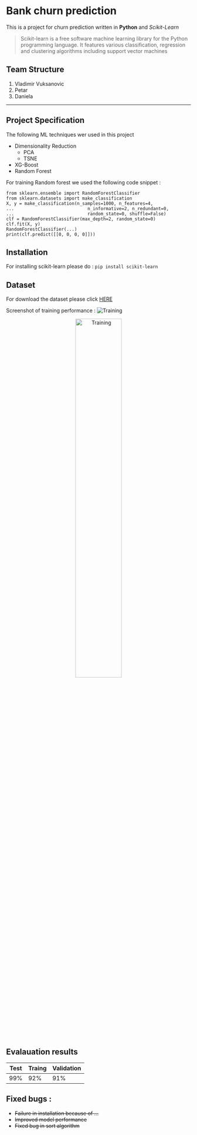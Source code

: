 # Bank churn prediction
This is a project for churn prediction written in **Python** and *Scikit-Learn* 

> Scikit-learn is a free software machine learning library for the Python programming language. It features various classification, regression and clustering algorithms including support vector machines
## Team Structure
1. Vladimir Vuksanovic
3. Petar 
4. Daniela
---

## Project Specification
The following ML techniques wer used in this project
- Dimensionality Reduction
  - PCA
  - TSNE
- XG-Boost
- Random Forest

For training Random forest we used the following code snippet :

```
from sklearn.ensemble import RandomForestClassifier
from sklearn.datasets import make_classification
X, y = make_classification(n_samples=1000, n_features=4,
...                            n_informative=2, n_redundant=0,
...                            random_state=0, shuffle=False)
clf = RandomForestClassifier(max_depth=2, random_state=0)
clf.fit(X, y)
RandomForestClassifier(...)
print(clf.predict([[0, 0, 0, 0]]))
```


## Installation
For installing scikit-learn please do :
`
pip install scikit-learn
`


## Dataset

For download the dataset please click [HERE](http://google.com)

Screenshot of training performance : 
![Training](https://www.researchgate.net/profile/Atanu-Kumar-Paul/publication/321382145/figure/fig5/AS:579337981054986@1515136346983/Neural-network-training-validation-and-test-plot-for-the-output-response-Oxirane.png)

<p align = "center">
<img src="https://www.researchgate.net/profile/Tapash-Sarkar/publication/327720895/figure/fig3/AS:672135315996676@1537260955913/Neural-network-training-performance-plot-with-best-validation.png" alt = "Training" width="50%" height="50%"/>
</p>


## Evalauation results

| Test | Traing | Validation|
| ---- | ------ |-----------|
| 99% | 92% |91%     |



## Fixed bugs :
- ~~Failure in installation because of ...~~
- ~~Improved model performance~~
- ~~Fixed bug in sort algorithm~~

